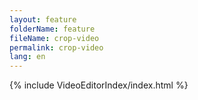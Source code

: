 ```yaml
---
layout: feature
folderName: feature
fileName: crop-video
permalink: crop-video
lang: en
---
```


{% include VideoEditorIndex/index.html %}

   